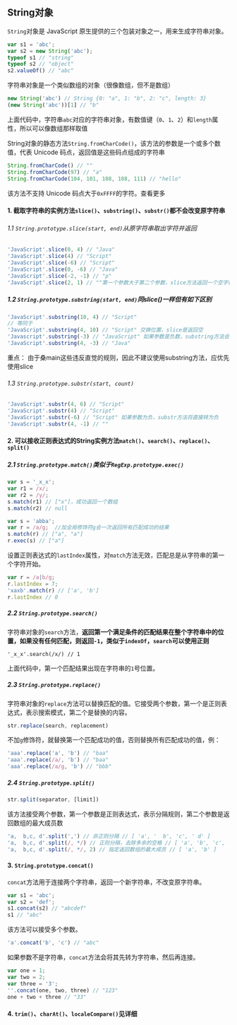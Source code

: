 ## String对象

`String`对象是 JavaScript 原生提供的三个包装对象之一，用来生成字符串对象。

```js
var s1 = 'abc';
var s2 = new String('abc');
typeof s1 // "string"
typeof s2 // "object"
s2.valueOf() // "abc"
```

字符串对象是一个类似数组的对象（很像数组，但不是数组）

```js
new String('abc') // String {0: "a", 1: "b", 2: "c", length: 3}
(new String('abc'))[1] // "b"
```

上面代码中，字符串`abc`对应的字符串对象，有数值键（`0`、`1`、`2`）和`length`属性，所以可以像数组那样取值

String对象的静态方法`String.fromCharCode()`，该方法的参数是一个或多个数值，代表 Unicode 码点，返回值是这些码点组成的字符串

```js
String.fromCharCode() // ""
String.fromCharCode(97) // "a"
String.fromCharCode(104, 101, 108, 108, 111) // "hello"
```

该方法不支持 Unicode 码点大于`0xFFFF`的字符。查看更多



#### 1. 截取字符串的实例方法`slice()`、`substring()`、`substr()`都不会改变原字符串

###### 1.1 `String.prototype.slice(start, end)`从原字符串取出字符并返回

```js
'JavaScript'.slice(0, 4) // "Java"
'JavaScript'.slice(4) // "Script"
'JavaScript'.slice(-6) // "Script"
'JavaScript'.slice(0, -6) // "Java"
'JavaScript'.slice(-2, -1) // "p"
'JavaScript'.slice(2, 1) // ""第一个参数大于第二个参数，slice方法返回一个空字符串
```

##### 1.2 `String.prototype.substring(start, end)`同slice()一样但有如下区别

```js
'JavaScript'.substring(10, 4) // "Script"
// 等同于
'JavaScript'.substring(4, 10) // "Script" 交换位置，slice是返回空
'Javascript'.substring(-3) // "JavaScript" 如果参数是负数，substring方法会自动将负数转为0
'JavaScript'.substring(4, -3) // "Java"
```

重点： 由于桑main这些违反直觉的规则，因此不建议使用substring方法，应优先使用slice

###### 1.3 `String.prototype.substr(start, count)`

```js
'JavaScript'.substr(4, 6) // "Script"
'JavaScript'.substr(4) // "Script"
'JavaScript'.substr(-6) // "Script" 如果参数为负，substr方法将直接转为负
'JavaScript'.substr(4, -1) // ""
```



#### 2. 可以接收正则表达式的String实例方法`match()`、`search()`、`replace()`、`split()`

##### 2.1 `String.prototype.match()`类似于`RegExp.prototype.exec()`

```js
var s = '_x_x';
var r1 = /x/;
var r2 = /y/;
s.match(r1) // ["x"]，成功返回一个数组
s.match(r2) // null

var s = 'abba';
var r = /a/g;  //加全局修饰符g会一次返回所有匹配成功的结果
s.match(r) // ["a", "a"]
r.exec(s) // ["a"]
```

设置正则表达式的`lastIndex`属性，对`match`方法无效，匹配总是从字符串的第一个字符开始。

```js
var r = /a|b/g;
r.lastIndex = 7;
'xaxb'.match(r) // ['a', 'b']
r.lastIndex // 0
```

##### 2.2 `String.prototype.search()`

字符串对象的`search`方法，**返回第一个满足条件的匹配结果在整个字符串中的位置，如果没有任何匹配，则返回`-1`，类似于`indexOf`，`search`可以使用正则**

```
'_x_x'.search(/x/) // 1
```

上面代码中，第一个匹配结果出现在字符串的`1`号位置。

##### 2.3 `String.prototype.replace()`

字符串对象的`replace`方法可以替换匹配的值。它接受两个参数，第一个是正则表达式，表示搜索模式，第二个是替换的内容。

```js
str.replace(search, replacement)
```

不加`g`修饰符，就替换第一个匹配成功的值，否则替换所有匹配成功的值，例：

```js
'aaa'.replace('a', 'b') // "baa"
'aaa'.replace(/a/, 'b') // "baa"
'aaa'.replace(/a/g, 'b') // "bbb"
```

##### 2.4 `String.prototype.split()`

```js
str.split(separator, [limit])
```

该方法接受两个参数，第一个参数是正则表达式，表示分隔规则，第二个参数是返回数组的最大成员数

```js
'a,  b,c, d'.split(',') // 非正则分隔 // [ 'a', '  b', 'c', ' d' ]
'a,  b,c, d'.split(/, */) // 正则分隔，去除多余的空格 // [ 'a', 'b', 'c', 'd' ]
'a,  b,c, d'.split(/, */, 2) // 指定返回数组的最大成员 // [ 'a', 'b' ]
```



#### 3. `String.prototype.concat()`

`concat`方法用于连接两个字符串，返回一个新字符串，不改变原字符串。

```js
var s1 = 'abc';
var s2 = 'def';
s1.concat(s2) // "abcdef"
s1 // "abc"
```

该方法可以接受多个参数。

```js
'a'.concat('b', 'c') // "abc"
```

如果参数不是字符串，`concat`方法会将其先转为字符串，然后再连接。

```js
var one = 1;
var two = 2;
var three = '3';
''.concat(one, two, three) // "123"
one + two + three // "33"
```



#### 4. `trim()`、`charAt()`、`localeCompare()`见详细













